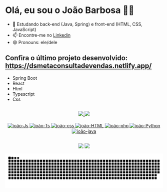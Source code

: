 
 # Olá, eu sou o João Barbosa 👋😃


- 🌱 Estudando back-end (Java, Spring) e front-end (HTML, CSS, JavaScript) 
- 📫 Encontre-me no <a href="https://www.linkedin.com/in/joao-da-silva-barbosa/" target="_blank"> Linkedin</a>
- 😄 Pronouns: ele/dele

## Confira o último projeto desenvolvido: https://dsmetaconsultadevendas.netlify.app/
 - Spring Boot
 - React
 - Html
 - Typescript
 - Css
##
<div align="center">
  <a href="https://github.com/JoaoSBarbosa">
  <img height="180em" src="https://github-readme-stats.vercel.app/api?username=JoaoSBarbosa&show_icons=true&theme=onedark"/>
  <img height="180em" src="https://github-readme-stats.vercel.app/api/top-langs/?username=JoaoSBarbosa&layout=compact&langs_count=7&theme=onedark"/>
</div>

<div align="center"><br>
  <img align="center" alt="joão-Js" height="30" width="40" src="https://user-images.githubusercontent.com/87210017/178841226-53c5af8f-e902-473d-b30d-235370c7eeac.svg">
  
  <img align="center" alt="joão-Ts" height="30" width="40" src="https://user-images.githubusercontent.com/87210017/178841075-7d7263bb-c7a2-40e0-ae4f-9b73cf8fa05d.svg">
  
  <img align="center" alt="joão-css" height="30" width="40" src="https://user-images.githubusercontent.com/87210017/178841350-31093331-f25c-45ae-8cbc-7fded0b36682.svg">
  
  <img align="center" alt="joão-HTML" height="30" width="40" src="https://user-images.githubusercontent.com/87210017/178841449-cbda687e-d81c-40b3-91e2-b420f93640b8.svg">
  
  <img align="center" alt="joão-php" height="30" width="40" src="https://user-images.githubusercontent.com/87210017/178841527-977aecca-10ff-494f-9dd3-608789da248b.svg">
  
  <img align="center" alt="joão-Python" height="30" width="40" src="https://user-images.githubusercontent.com/87210017/178841628-d421e537-eca4-4034-9bb8-11f772f90abf.svg">
  
  <img align="center" alt="joão-java" height="30" width="40" src="https://user-images.githubusercontent.com/87210017/178841719-cb6aec84-1482-48c9-8494-fa5726ac1b93.svg">
  
</div>
  
  ##
 
<div align="center"> 
  <a href = "mailto:contato.jsbarbosa@gmail.com"><img src="https://img.shields.io/badge/-Gmail-%23333?style=for-the-badge&logo=gmail&logoColor=white" target="_blank"></a>
  <a href="https://www.linkedin.com/in/joao-da-silva-barbosa" target="_blank"><img src="https://img.shields.io/badge/-LinkedIn-%230077B5?style=for-the-badge&logo=linkedin&logoColor=white" target="_blank"></a> 
</div>

<div align="center">
  
  ![Snake animation](https://github.com/JoaoSBarbosa/JoaoSBarbosa/blob/output/github-contribution-grid-snake.svg)
  
</div>
